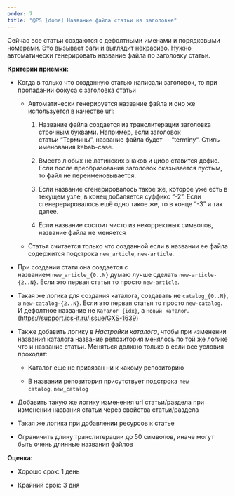 ```yaml
---
order: 7
title: "@PS [done] Название файла статьи из заголовке"
---
```


Сейчас все статьи создаются с дефолтными именами и порядковыми номерами. Это вызывает баги и выглядит некрасиво. Нужно автоматически генерировать название файла по заголовку статьи.

**Критерии приемки:**

-  Когда в только что созданную статью написали заголовок, то при пропадании фокуса с заголовка статьи

   -  Автоматически генерируется название файла и оно же используется в качестве url:

      1. Название файла создается из транслитерации заголовка строчным буквами. Например, если заголовок статьи “Термины”, название файла будет -- “terminy“. Стиль именования kebab-case.

      2. Вместо любых не латинских знаков и цифр ставится дефис. Если после преобразования заголовок оказывается пустым, то файл не переименовывается.

      3. Если название сгенерировалось такое же, которое уже есть в текущем узле, в конец добаляется суффикс “-2”. Если сгенерерировалось ешё одно такое же, то в конце “-3” и так далее.

      4. Если название состоит чисто из некорректных символов, название файла не меняется

   -  Статья считается только что созданной если в названии ее файла содержится подстрока `new_article`, `new-article`.

-  При  создании стати она создается с названием `new_article_{0..N}` думаю лучше сделать `new-article-{2..N}`. Если это первая статья то просто `new-article`.

-  Такая же логика для создания каталога, создавать не `catalog_{0..N}`, а `new-catalog-{2..N}`. Если это первая статья то просто `new-catalog`. И дефолтное название не `Каталог {idx}`, а `Новый каталог`. (<https://support.ics-it.ru/issue/GXS-1639>)

-  Также добавить логику в *Настройки каталога*, чтобы при изменении названия каталога название репозитория менялось по той же логике что и название статьи. Меняться должно только в если все условия проходят:

   -  Каталог еще не привязан ни к какому репозиторию

   -  В названии репозитория присутствует подстрока `new-catalog`, `new_catalog`

-  Добавить такую же логику изменения url статьи/раздела при изменении названия статьи через свойства статьи/раздела

-  Такая же логика при добавлении ресурсов к статье

-  Ограничить длину транслитерации до 50 символов, иначе могут быть очень длинные названия файлов

**Оценка:**

-  Хорошо срок: 1 день

-  Крайний срок: 3 дня